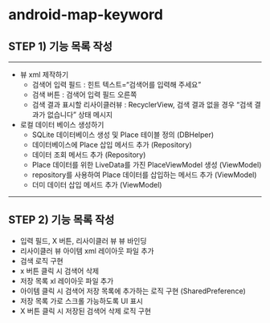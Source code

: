 # android-map-keyword
## STEP 1) 기능 목록 작성 
---
- 뷰 xml 제작하기
    - 검색어 입력 필드 : 힌트 텍스트=“검색어를 입력해 주세요”
    - 검색 버튼 : 검색어 입력 필드 오른쪽
    - 검색 결과 표시할 리사이클러뷰 : RecyclerView, 검색 결과 없을 경우 “검색 결과가 없습니다” 상태 메시지
- 로컬 데이터 베이스 생성하기
    - SQLite 데이터베이스 생성 및 Place 테이블 정의 (DBHelper)
    - 데이터베이스에 Place 삽입 메서드 추가 (Repository)
    - 데이터 조회 메서드 추가 (Repository)
    - Place 데이터를 위한 LiveData를 가진 PlaceViewModel 생성 (ViewModel)
    - repository를 사용하여 Place 데이터를 삽입하는 메서드 추가 (ViewModel)
    - 더미 데이터 삽입 메서드 추가 (ViewModel)

---
## STEP 2) 기능 목록 작성
- 입력 필드, X 버튼, 리사이클러 뷰 뷰 바인딩
- 리사이클러 뷰 아이템 xml 레이아웃 파일 추가
- 검색 로직 구현
- x 버튼 클릭 시 검색어 삭제
- 저장 목록 xl 레이아웃 파일 추가 
- 아이템 클릭 시 검색어 저장 목록에 추가하는 로직 구현 (SharedPreference)
- 저장 목록 가로 스크롤 가능하도록 UI 표시 
- X 버튼 클릭 시 저장된 검색어 삭제 로직 구현